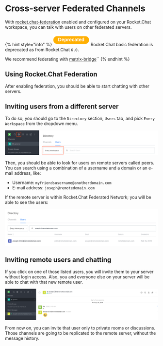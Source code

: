 # Cross-server Federated Channels

With [rocket.chat-federation](../workspace-administration/settings/federation/rocket.chat-federation/ "mention") enabled and configured on your Rocket.Chat workspace, you can talk with users on other federated servers.

{% hint style="info" %}
![](<../../.gitbook/assets/Deprecated (1).png>) Rocket.Chat basic federation is deprecated as from Rocket.Chat `6.0.`

We recommend federating with [matrix-bridge](../rocket.chat-workspace-administration/settings/federation/matrix-bridge/ "mention")``
{% endhint %}

## Using Rocket.Chat Federation

After enabling federation, you should be able to start chatting with other servers.

## Inviting users from a different server

To do so, you should go to the `Directory` section, `Users` tab, and pick `Every Workspace` from the dropdown menu.

![Directory Search Users](../../.gitbook/assets/directory.png)

Then, you should be able to look for users on remote servers called peers. You can search using a combination of a username and a domain or an e-mail address, like:

* Username: `myfriendsusername@anotherdomain.com`
* E-mail address: `joseph@remotedomain.com`

If the remote server is within Rocket.Chat Federated Network; you will be able to see the users:

![Directory Search Result](../../.gitbook/assets/directory-result.png)

## Inviting remote users and chatting

If you click on one of those listed users, you will invite them to your server without login access. Also, you and everyone else on your server will be able to chat with that new remote user.

![Chat](../../.gitbook/assets/chat.png)

From now on, you can invite that user only to private rooms or discussions. Those channels are going to be replicated to the remote server, without the message history.
